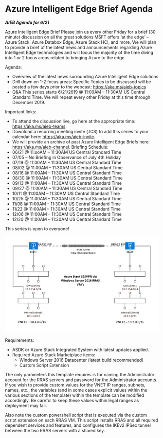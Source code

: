 # Azure Intelligent Edge Brief Agenda

***AIEB Agenda for 6/21***

Azure Intelligent Edge Brief
Please join us every other Friday for a brief (30 minute) discussion on all the great solutions MSFT offers ‘at the edge’ – Azure Stack, Azure Databox Edge, Azure Stack HCI, and more.  We will plan to provide a brief of the latest news and announcements regarding Azure Intelligent Edge technologies and will focus the majority of the time diving into 1 or 2 focus areas related to bringing Azure to the edge.

Agenda:
-	Overview of the latest news surrounding Azure Intelligent Edge solutions
-	Drill down on 1-2 focus areas:  Specific Topics to be discussed will be posted a few days prior to the webcast:  https://aka.ms/aieb-topics
-	Q&A
This series starts 6/21/2019 @ 11:00AM – 11:30AM US Central Standard Time.  We will repeat every other Friday at this time through December 2019.  

Important links:
-	To attend the discussion live, go here at the appropriate time:  https://aka.ms/aieb-teams.  
-	Download a recurring meeting invite (.ICS) to add this series to your calendar here:  https://aka.ms/aieb-invite.
-	We will provide an archive of past Azure Intelligent Edge Briefs here:  https://aka.ms/aieb-channel.
Briefing Schedule:
-	06/21 @ 11:ooAM – 11:30AM US Central Standard Time
-	07/05 – No Briefing in Observance of July 4th Holiday
-	07/19 @ 11:00AM – 11:30AM US Central Standard Time
-	08/02 @ 11:00AM – 11:30AM US Central Standard Time
-	08/16 @ 11:00AM – 11:30AM US Central Standard Time
-	08/30 @ 11:00AM – 11:30AM US Central Standard Time
-	09/13 @ 11:00AM – 11:30AM US Central Standard Time
-	09/27 @ 11:00AM – 11:30AM US Central Standard Time
-	10/11 @ 11:00AM – 11:30AM US Central Standard Time
-	10/25 @ 11:00AM – 11:30AM US Central Standard Time
-	11/08 @ 11:00AM – 11:30AM US Central Standard Time
-	11/22 @ 11:00AM – 11:30AM US Central Standard Time
-	12/06 @ 11:00AM – 11:30AM US Central Standard Time
-	12/20 @ 11:00AM – 11:30AM US Central Standard Time

This series is open to everyone!



![alt text](https://github.com/kevinsul/azurestack-rras/blob/master/stack-rras1.JPG)

Requirements:

- ASDK or Azure Stack Integrated System with latest updates applied.
- Required Azure Stack Marketplace items:
    -  Windows Server 2016 Datacenter (latest build recommended)
    -  Custom Script Extension
    
The only parameters this template requires is for naming the Administrator account for the RRAS servers and password for the Administrator accounts.  If you wish to provide custom values for the VNET IP ranges, subnets, names, etc., the variables (and in some cases explicit values within the various sections of the template) within the template can be modified accordingly.  Be careful to keep these values within legal ranges as deployment may fail.

Also note the custom powershell script that is executed via the custom script extension on each RRAS VM.  This script installs RRAS and all required dependent services and features, and configures the IKEv2 IPSec tunnel between the two RRAS servers with a shared key.

